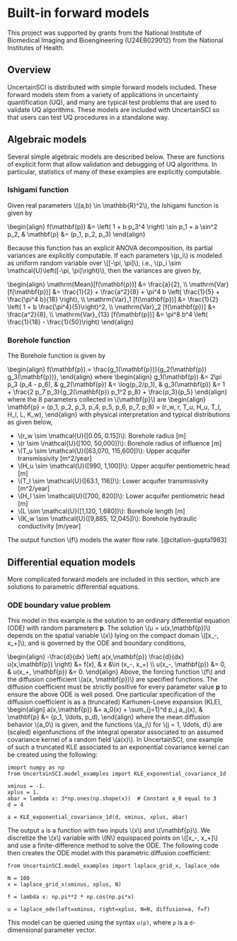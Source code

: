 # Built-in forward models

<script type="text/javascript" async
  src="https://cdn.mathjax.org/mathjax/latest/MathJax.js?config=TeX-AMS_CHTML">
</script>
<link rel="stylesheet" href="_static/css/main.css">

This project was supported by grants from the National Institute of Biomedical Imaging and Bioengineering (U24EB029012) from the National Institutes of Health.

## Overview

UncertainSCI is distributed with simple forward models included. These forward models stem from a variety of applications in uncertainty quantification (UQ), and many are typical test problems that are used to validate UQ algorithms. These models are included with UncertainSCI so that users can test UQ procedures in a standalone way.

## Algebraic models

Several simple algebraic models are described below. These are functions of explicit form that allow validation and debugging of UQ algorithms. In particular, statistics of many of these examples are explicitly computable.

### Ishigami function

Given real parameters \\((a,b) \in \mathbb{R}^2\\), the Ishigami function is given by

\begin{align}
f(\mathbf{p}) &= \left( 1 + b p_3^4 \right) \sin p_1 + a \sin^2 p_2, & \mathbf{p} &= (p_1, p_2, p_3)
\end{align}

Because this function has an explicit ANOVA decomposition, its partial variances are explicitly computable. If each parameters \\(p_i\\) is modeled as uniform random variable over \\([-\pi, \pi]\\), i.e., \\(p_i \sim \mathcal{U}\left([-\pi, \pi]\right)\\), then the variances are given by,

\begin{align}
  \mathrm{Mean}[f(\mathbf{p})] &= \frac{a}{2},  \\\\
  \mathrm{Var}[f(\mathbf{p})] &= \frac{1}{2} + \frac{a^2}{8} + \pi^4 b \left( \frac{1}{5} + \frac{\pi^4 b}{18} \right), \\\\
  \mathrm{Var}\_1 [f(\mathbf{p})] &= \frac{1}{2} \left( 1 + b \frac{\pi^4}{5}\right)^2, \\\\
  \mathrm{Var}\_2 [f(\mathbf{p})] &= \frac{a^2}{8}, \\\\
  \mathrm{Var}\_{13} [f(\mathbf{p})] &= \pi^8 b^4 \left( \frac{1}{18} - \frac{1}{50}\right)
\end{align}


### Borehole function

The Borehole function is given by 

\begin{align}
 f(\mathbf{p}) = \frac{g_1(\mathbf{p})}{g_2(\mathbf{p}) g_3(\mathbf{p})},
\end{align}
where
\begin{align}
  g_1(\mathbf{p}) &= 2\pi p_3 (p_4 - p_6), & 
  g_2(\mathbf{p}) &= \log(p_2/p_1), &
  g_3(\mathbf{p}) &= 1 + \frac{2 p_7 p_3}{g_2(\mathbf{p}) p_1^2 p_8} + \frac{p_3}{p_5}
\end{align}
where the 8 parameters collected in \\(\mathbf{p}\\) are
\begin{align}
  \mathbf{p} = (p_1, p_2, p_3, p_4, p_5, p_6, p_7, p_8)
             = (r_w, r,   T_u, H_u, T_l, H_l, L,   K_w),
\end{align}
with physical interpretation and typical distributions as given below,

- \\(r_w \sim \mathcal{U}([0.05, 0.15])\\):  Borehole radius [m]
- \\(r   \sim \mathcal{U}([100, 50,000])\\): Borehole radius of influence [m]
- \\(T_u \sim \mathcal{U}([63,070, 115,600])\\): Upper acquifer transmissivity [m^2/year]
- \\(H_u \sim \mathcal{U}([990, 1,100])\\): Upper acquifer pentiometric head [m]
- \\(T_l \sim \mathcal{U}([63.1, 116])\\): Lower acquifer transmissivity [m^2/year]
- \\(H_l \sim \mathcal{U}([700, 820])\\): Lower acquifer pentiometric head [m]
- \\(L   \sim \mathcal{U}([1,120, 1,680])\\): Borehole length [m]
- \\(K_w \sim \mathcal{U}([9,885, 12,045])\\): Borehole hydraulic conductivity [m/year]

The output function \\(f\\) models the water flow rate. [@citation-gupta1983]

## Differential equation models

More complicated forward models are included in this section, which are solutions to parametric differential equations.

### ODE boundary value problem

This model in this example is the solution to an ordinary differential equation (ODE) with random parameters $\mathbf{p}$. The solution \\(u = u(x,\mathbf{p})\\) depends on the spatial variable \\(x\\) lying on the compact domain \\([x_-, x_+]\\), and is governed by the ODE and boundary conditions,

\begin{align}
  -\frac{d}{dx} \left( a(x,\mathbf{p}) \frac{d}{dx} u(x,\mathbf{p}) \right) &= f(x), & x &\in (x_-, x_+) \\\\
  u(x_-, \mathbf{p}) &= 0, & u(x_+, \mathbf{p}) &= 0.
\end{align}
Above, the forcing function \\(f\\) and the diffusion coefficient \\(a(x, \mathbf{p})\\) are specified functions. The diffusion coefficient must be strictly positive for every parameter value $\mathbf{p}$ to ensure the above ODE is well posed. One particular specification of the diffusion coefficient is as a (truncated) Karhunen-Loeve expansion (KLE),
\begin{align}
 a(x,\mathbf{p}) &= a_0(x) + \sum_{j=1}^d p_j a_j(x), & \mathbf{p} &= (p_1, \ldots, p_d),
\end{align}
where the mean diffusion behavior \\(a_0\\) is given, and the functions \\(a_j\\) for \\(j = 1, \ldots, d\\) are (scaled) eigenfunctions of the integral operator associated to an assumed covariance kernel of a random field \\(a(x)\\). In UncertainSCI, one example of such a truncated KLE associated to an exponential covariance kernel can be created using the following:
```
imoprt numpy as np
from UncertainSCI.model_examples import KLE_exponential_covariance_1d

xminus = -1.
xplus = 1.
abar = lambda x: 3*np.ones(np.shape(x))  # Constant a_0 equal to 3
d = 4

a = KLE_exponential_covariance_1d(d, xminus, xplus, abar)
```

The output `a` is a function with two inputs \\(x\\) and \\(\mathbf{p}\\). We discretize the \\(x\\) variable with \\(N\\) equispaced points on \\([x_-, x_+]\\) and use a finite-difference method to solve the ODE. The following code then creates the ODE model with this parametric diffusion coefficient:

```
from UncertainSCI.model_examples import laplace_grid_x, laplace_ode

N = 100
x = laplace_grid_x(xminus, xplus, N)

f = lambda x: np.pi**2 * np.cos(np.pi*x)

u = laplace_ode(left=xminus, right=xplus, N=N, diffusion=a, f=f)
```

This model can be queried using the syntax `u(p)`, where `p` is a `d`-dimensional parameter vector.
